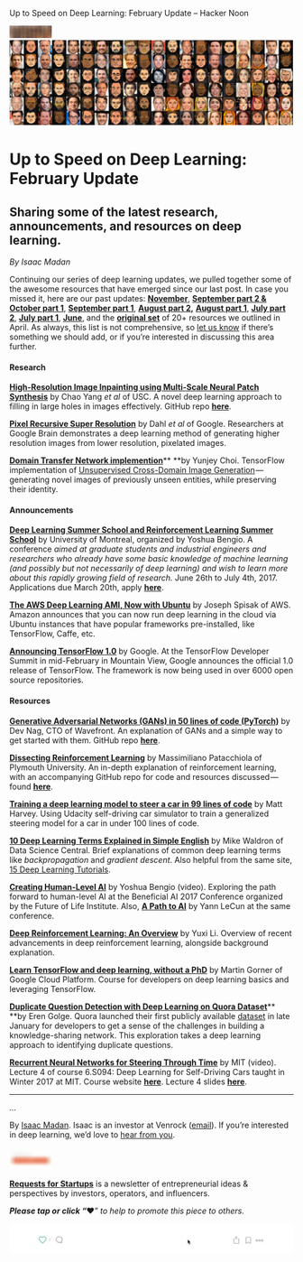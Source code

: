 Up to Speed on Deep Learning: February Update – Hacker Noon

![](../_resources/d45be1e1ef10db4cd8d72f9be6eabcc1.png)![1*SI-z9x_uNp9eHNcS9QhCXw.png](../_resources/feb099e8ea52d5a50ce396a70287fc97.png)

# Up to Speed on Deep Learning: February Update

## Sharing some of the latest research, announcements, and resources on deep learning.

*By Isaac Madan*

Continuing our series of deep learning updates, we pulled together some of the awesome resources that have emerged since our last post. In case you missed it, here are our past updates: [**November**](https://medium.com/p/c93663b59923/edit), [**September part 2 & October part 1**](https://medium.com/the-mission/up-to-speed-on-deep-learning-september-part-2-and-october-part-1-d72d7e5df1ea#.bg88ojrbl), [**September part 1**](https://medium.com/the-mission/up-to-speed-on-deep-learning-september-update-part-1-ca27a6ed03cd#.ocrcl97wd), [**August part 2**](https://medium.com/the-mission/up-to-speed-on-deep-learning-august-update-part-2-bfb1554f885#.ps2tqe76u)**,**  [**August part 1**](https://medium.com/the-mission/up-to-speed-on-deep-learning-august-update-part-1-25afc11aea6b#.2mv855gbu), [**July part 2**](https://medium.com/the-mission/up-to-speed-on-deep-learning-july-update-part-2-baacc835d8ab#.n12qybgf6), [**July part 1**](https://medium.com/the-mission/up-to-speed-on-deep-learning-july-update-6c1d9e6741cf#.gcfr1dnjx), [**June**](https://medium.com/the-mission/up-to-speed-on-deep-learning-june-update-bb0f17ccaf0b#.2debdy7eb), and the [**original set**](https://medium.com/life-learning/getting-up-to-speed-on-deep-learning-20-resources-efec21e0aaf9#.r91x02fcd) of 20+ resources we outlined in April. As always, this list is not comprehensive, so [let us know](https://hackernoon.com/up-to-speed-on-deep-learning-march-update-355cb5944f9c#.t5oy0a8zsmailto:hello@requestsforstartups.com) if there’s something we should add, or if you’re interested in discussing this area further.

#### Research

[**High-Resolution Image Inpainting using Multi-Scale Neural Patch Synthesis**](https://arxiv.org/pdf/1611.09969.pdf) by Chao Yang *et al* of USC. A novel deep learning approach to filling in large holes in images effectively. GitHub repo [**here**](https://github.com/leehomyc/High-Res-Neural-Inpainting).

[**Pixel Recursive Super Resolution**](https://arxiv.org/pdf/1702.00783.pdf) by Dahl *et al* of Google. Researchers at Google Brain demonstrates a deep learning method of generating higher resolution images from lower resolution, pixelated images.

[**Domain Transfer Network implemention**](https://github.com/yunjey/dtn-tensorflow)**  **by Yunjey Choi. TensorFlow implementation of [Unsupervised Cross-Domain Image Generation](https://arxiv.org/abs/1611.02200) — generating novel images of previously unseen entities, while preserving their identity.

#### Announcements

[**Deep Learning Summer School and Reinforcement Learning Summer School**](https://mila.umontreal.ca/en/cours/deep-learning-summer-school-2017/) by University of Montreal, organized by Yoshua Bengio. A conference *aimed at graduate students and industrial engineers and researchers who already have some basic knowledge of machine learning (and possibly but not necessarily of deep learning) and wish to learn more about this rapidly growing field of research.* June 26th to July 4th, 2017. Applications due March 20th, apply [**here**](https://docs.google.com/forms/d/e/1FAIpQLSfF4rIP7z0NbaMRrGgfQ9SGHGN9oPDF68Im3s4EWRXa6IEQBQ/viewform?c=0&w=1).

[**The AWS Deep Learning AMI, Now with Ubuntu**](https://aws.amazon.com/fr/blogs/ai/the-aws-deep-learning-ami-now-with-ubuntu/) by Joseph Spisak of AWS. Amazon announces that you can now run deep learning in the cloud via Ubuntu instances that have popular frameworks pre-installed, like TensorFlow, Caffe, etc.

[**Announcing TensorFlow 1.0**](https://developers.googleblog.com/2017/02/announcing-tensorflow-10.html) by Google. At the TensorFlow Developer Summit in mid-February in Mountain View, Google announces the official 1.0 release of TensorFlow. The framework is now being used in over 6000 open source repositories.

#### Resources

[**Generative Adversarial Networks (GANs) in 50 lines of code (PyTorch)**](https://medium.com/@devnag/generative-adversarial-networks-gans-in-50-lines-of-code-pytorch-e81b79659e3f#.hlqwnbpqi) by Dev Nag, CTO of Wavefront. An explanation of GANs and a simple way to get started with them. GitHub repo [**here**](https://github.com/devnag/pytorch-generative-adversarial-networks).

[**Dissecting Reinforcement Learning**](https://mpatacchiola.github.io/blog/) by Massimiliano Patacchiola of Plymouth University. An in-depth explanation of reinforcement learning, with an accompanying GitHub repo for code and resources discussed — found [**here**](https://github.com/mpatacchiola/dissecting-reinforcement-learning).

[**Training a deep learning model to steer a car in 99 lines of code**](https://hackernoon.com/training-a-deep-learning-model-to-steer-a-car-in-99-lines-of-code-ba94e0456e6a#.9c1zy38a6) by Matt Harvey. Using Udacity self-driving car simulator to train a generalized steering model for a car in under 100 lines of code.

[**10 Deep Learning Terms Explained in Simple English**](http://www.datasciencecentral.com/profiles/blogs/10-deep-learning-terms-explained-in-simple-english) by Mike Waldron of Data Science Central. Brief explanations of common deep learning terms like *backpropagation* and *gradient descent*. Also helpful from the same site, [15 Deep Learning Tutorials](http://www.datasciencecentral.com/profiles/blogs/15-deep-learning-tutorials).

[**Creating Human-Level AI**](https://www.youtube.com/watch?v=ZHYXp3gJCaI) by Yoshua Bengio (video). Exploring the path forward to human-level AI at the Beneficial AI 2017 Conference organized by the Future of Life Institute. Also, [**A Path to AI**](https://www.youtube.com/watch?v=bub58oYJTm0) by Yann LeCun at the same conference.

[**Deep Reinforcement Learning: An Overview**](https://arxiv.org/abs/1701.07274) by Yuxi Li. Overview of recent advancements in deep reinforcement learning, alongside background explanation.

[**Learn TensorFlow and deep learning, without a PhD**](https://cloud.google.com/blog/big-data/2017/01/learn-tensorflow-and-deep-learning-without-a-phd) by Martin Gorner of Google Cloud Platform. Course for developers on deep learning basics and leveraging TensorFlow.

[**Duplicate Question Detection with Deep Learning on Quora Dataset**](http://www.erogol.com/duplicate-question-detection-deep-learning/)**  **by Eren Golge. Quora launched their first publicly available [dataset](https://data.quora.com/First-Quora-Dataset-Release-Question-Pairs) in late January for developers to get a sense of the challenges in building a knowledge-sharing network. This exploration takes a deep learning approach to identifying duplicate questions.

[**Recurrent Neural Networks for Steering Through Time**](https://www.youtube.com/watch?v=nFTQ7kHQWtc) by MIT (video). Lecture 4 of course 6.S094: Deep Learning for Self-Driving Cars taught in Winter 2017 at MIT. Course website [**here**](http://cars.mit.edu/). Lecture 4 slides [**here**](https://goo.gl/qG4Ys9).

* * *

*...*

By [Isaac Madan](https://www.linkedin.com/in/isaacmadan). Isaac is an investor at Venrock ([email](https://hackernoon.com/up-to-speed-on-deep-learning-march-update-355cb5944f9c#.t5oy0a8zsmailto:isaac@venrock.com)). If you’re interested in deep learning, we’d love to [hear from you](https://hackernoon.com/up-to-speed-on-deep-learning-march-update-355cb5944f9c#.t5oy0a8zsmailto:hello@requestsforstartups.com).

![](../_resources/9297145da704f883e4da3994d2e5581e.png)

[**Requests for Startups**](http://www.requestsforstartups.com/) is a newsletter of entrepreneurial ideas & perspectives by investors, operators, and influencers.

***Please tap or click “︎***❤” *to help to promote this piece to others.*

![1*ByA6P-IpAM0Yxqf8hkuZKA.gif](../_resources/fae0c49fb3e6ec7473ad70a8c885a2c0.gif)
